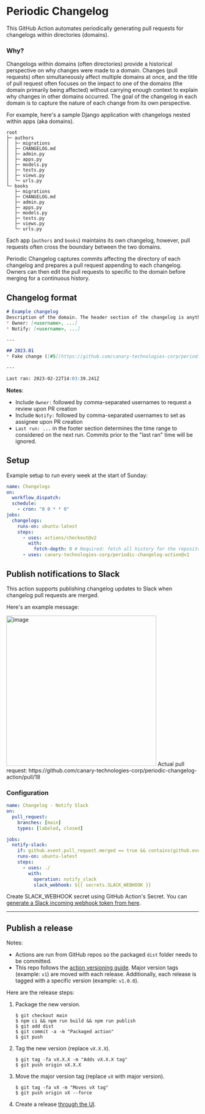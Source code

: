 # Periodic Changelog
This GitHub Action automates periodically generating pull requests for changelogs within directories (domains).

### Why?
Changelogs within domains (often directories) provide a historical perspective on why changes were made to a domain. Changes (pull requests) often simultaneously affect multiple domains at once, and the title of pull request often focuses on the impact to one of the domains (the domain primarily being affected) without carrying enough context to explain why changes in other domains occurred. The goal of the changelog in each domain is to capture the nature of each change from its own perspective.

For example, here's a sample Django application with changelogs nested within apps (aka domains).
```
root
├─ authors
│  ├─ migrations
│  ├─ CHANGELOG.md
│  ├─ admin.py
│  ├─ apps.py
│  ├─ models.py
│  ├─ tests.py
│  ├─ views.py
│  └─ urls.py
└─ books
   ├─ migrations
   ├─ CHANGELOG.md
   ├─ admin.py
   ├─ apps.py
   ├─ models.py
   ├─ tests.py
   ├─ views.py
   └─ urls.py
```
Each app (`authors` and `books`) maintains its own changelog, however, pull requests often cross the boundary between the two domains.

Periodic Changelog captures commits affecting the directory of each changelog and prepares a pull request appending to each changelog. Owners can then edit the pull requests to specific to the domain before merging for a continuous history.

## Changelog format
```md
# Example changelog
Description of the domain. The header section of the changelog is anything above the first divider. It won't be touched by the automation.
* Owner: [<username>, ...]
* Notify: [<username>, ...]

---

## 2023.01
* Fake change ([#5](https://github.com/canary-technologies-corp/periodic-changelog-action/pull/5))

---

Last ran: 2023-02-22T14:03:39.241Z
```
**Notes**:
* Include `Owner:` followed by comma-separated usernames to request a review upon PR creation
* Include `Notify:` followed by comma-separated usernames to set as assignee upon PR creation
* `Last run: ...` in the footer section determines the time range to considered on the next run. Commits prior to the "last ran" time will be ignored.


## Setup
Example setup to run every week at the start of Sunday:
```yml
name: Changelogs
on:
  workflow_dispatch:
  schedule:
    - cron: "0 0 * * 0"
jobs:
  changelogs:
    runs-on: ubuntu-latest
    steps:
      - uses: actions/checkout@v2
        with:
          fetch-depth: 0 # Required: fetch all history for the repository.
      - uses: canary-technologies-corp/periodic-changelog-action@v1
```

## Publish notifications to Slack
This action supports publishing changelog updates to Slack when changelog pull requests are merged. 

Here's an example message:

<img width="393" alt="image" src="https://user-images.githubusercontent.com/987656/221193527-c6e20bd8-77f4-406d-968d-488d4094d701.png">
Actual pull request: https://github.com/canary-technologies-corp/periodic-changelog-action/pull/18

### Configuration
```yml
name: Changelog - Notify Slack
on:
  pull_request:
    branches: [main]
    types: [labeled, closed]

jobs:
  notify-slack:
    if: github.event.pull_request.merged == true && contains(github.event.pull_request.labels.*.name, 'Changelog')
    runs-on: ubuntu-latest
    steps:
      - uses: ./
        with:
          operation: notify_slack
          slack_webhook: ${{ secrets.SLACK_WEBHOOK }}
```
Create SLACK_WEBHOOK secret using GitHub Action's Secret. You can [generate a Slack incoming webhook token from here](https://slack.com/apps/A0F7XDUAZ-incoming-webhooks).

---

## Publish a release
Notes:
* Actions are run from GitHub repos so the packaged `dist` folder needs to be committed.
* This repo follows the [action versioning guide](https://github.com/actions/toolkit/blob/master/docs/action-versioning.md). Major version tags (example: `v1`) are moved with each release. Additionally, each release is tagged with a specific version (example: `v1.0.0`).

Here are the release steps:
1. Package the new version.
    ```
    $ git checkout main
    $ npm ci && npm run build && npm run publish
    $ git add dist
    $ git commit -a -m "Packaged action"
    $ git push
    ```
2. Tag the new version (replace `vX.X.X`).
    ```
    $ git tag -fa vX.X.X -m "Adds vX.X.X tag"
    $ git push origin vX.X.X
    ```
3. Move the major version tag (replace `vX` with major version).
    ```
    $ git tag -fa vX -m "Moves vX tag"
    $ git push origin vX --force
    ```
4. Create a release [through the UI](https://github.com/canary-technologies-corp/periodic-changelog-action/releases/new).